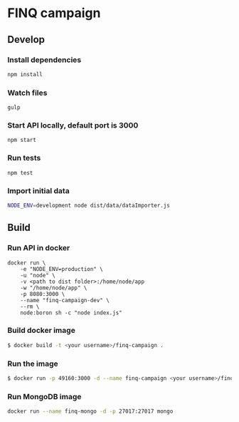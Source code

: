 # FINQ campaign

## Develop

### Install dependencies
```bash
npm install
```

### Watch files
```
gulp
```

### Start API locally, default port is 3000
```
npm start
```

### Run tests
```
npm test
```

### Import initial data
```bash
NODE_ENV=development node dist/data/dataImporter.js
```

## Build
### Run API in docker
```
docker run \
    -e "NODE_ENV=production" \
    -u "node" \
    -v <path to dist folder>:/home/node/app
    -w "/home/node/app" \
    -p 8080:3000 \
    --name "finq-campaign-dev" \
    --rm \
    node:boron sh -c "node index.js"
```

### Build docker image

```bash
$ docker build -t <your username>/finq-campaign .
```
### Run the image 

```bash
$ docker run -p 49160:3000 -d --name finq-campaign <your username>/finq-campaign
```

### Run MongoDB image
```bash
docker run --name finq-mongo -d -p 27017:27017 mongo
```
